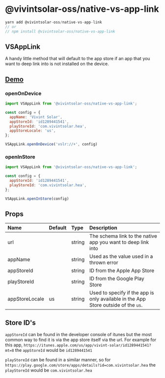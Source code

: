 # @vivintsolar-oss/native-vs-app-link

``` javascript
yarn add @vivintsolar-oss/native-vs-app-link
// or
// npm install @vivintsolar-oss/native-vs-app-link
```

## VSAppLink

A handy little method that will default to the app store if an app that you want to deep link into is not installed on the device.

## [Demo](https://snack.expo.io/@vslr_oss/vs-app-link)

### openOnDevice

``` javascript
import VSAppLink from '@vivintsolar-oss/native-vs-app-link';

const config = {
  appName: 'Vivint Solar',
  appStoreId: 'id1289441541',
  playStoreId: 'com.vivintsolar.hea',
  appStoreLocale: 'us',
};

VSAppLink.openOnDevice('vslr://+', config)

```

### openInStore

``` javascript
import VSAppLink from '@vivintsolar-oss/native-vs-app-link';

const config = {
  appStoreId: 'id1289441541',
  playStoreId: 'com.vivintsolar.hea',
};

VSAppLink.openInStore(config)

```

## Props

| Name | Default | Type | Description |
|:----- |:------ |:---- |:----------- |
| url |  | string | The schema link to the native app you want to deep link into |
| appName |  | string | Used as the value used in a thrown error |
| appStoreId |  | string | ID from the Apple App Store |
| playStoreId |  | string | ID from the Google Play Store |
| appStoreLocale | us | string | Used to specify if the app is only available in the App Store outside of the `us`. |

## Store ID's

`appStoreId` can be found in the developer console of itunes but the most common way to find it is via the app store itself via the url. For example for this app, `https://itunes.apple.com/us/app/vivint-solar/id1289441541?mt=8` the `appStoreId` would be `id1289441541`

`playStoreId` can be found in a similar manner, so for `https://play.google.com/store/apps/details?id=com.vivintsolar.hea` the `playStoreId` would be `com.vivintsolar.hea`
